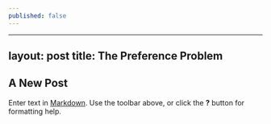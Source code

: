 ```yaml
---
published: false
---
```

---
layout: post
title: The Preference Problem
---


## A New Post

Enter text in [Markdown](http://daringfireball.net/projects/markdown/). Use the toolbar above, or click the **?** button for formatting help.

